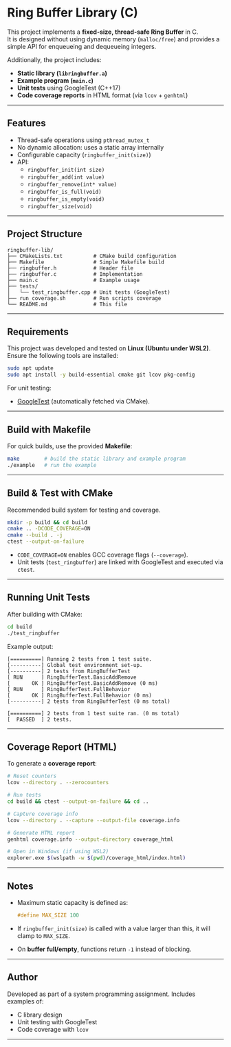 # Ring Buffer Library (C)

This project implements a **fixed-size, thread-safe Ring Buffer** in C.  
It is designed without using dynamic memory (`malloc/free`) and provides a simple API for enqueueing and dequeueing integers.  

Additionally, the project includes:
- **Static library (`libringbuffer.a`)**
- **Example program (`main.c`)**
- **Unit tests** using GoogleTest (C++17)
- **Code coverage reports** in HTML format (via `lcov` + `genhtml`)

---

## Features
- Thread-safe operations using `pthread_mutex_t`
- No dynamic allocation: uses a static array internally
- Configurable capacity (`ringbuffer_init(size)`)
- API:
  - `ringbuffer_init(int size)`
  - `ringbuffer_add(int value)`
  - `ringbuffer_remove(int* value)`
  - `ringbuffer_is_full(void)`
  - `ringbuffer_is_empty(void)`
  - `ringbuffer_size(void)`

---

## Project Structure

```
ringbuffer-lib/
├── CMakeLists.txt          # CMake build configuration
├── Makefile                # Simple Makefile build
├── ringbuffer.h            # Header file
├── ringbuffer.c            # Implementation
├── main.c                  # Example usage
├── tests/
│   └── test_ringbuffer.cpp # Unit tests (GoogleTest)
├── run_coverage.sh         # Run scripts coverage
└── README.md               # This file

```

---

## Requirements
This project was developed and tested on **Linux (Ubuntu under WSL2)**.  
Ensure the following tools are installed:

```bash
sudo apt update
sudo apt install -y build-essential cmake git lcov pkg-config
```

For unit testing:

* [GoogleTest](https://github.com/google/googletest) (automatically fetched via CMake).

---

## Build with Makefile

For quick builds, use the provided **Makefile**:

```bash
make        # build the static library and example program
./example   # run the example
```

---

## Build & Test with CMake

Recommended build system for testing and coverage.

```bash
mkdir -p build && cd build
cmake .. -DCODE_COVERAGE=ON
cmake --build . -j
ctest --output-on-failure
```

* `CODE_COVERAGE=ON` enables GCC coverage flags (`--coverage`).
* Unit tests (`test_ringbuffer`) are linked with GoogleTest and executed via `ctest`.

---

## Running Unit Tests

After building with CMake:

```bash
cd build
./test_ringbuffer
```

Example output:

```
[==========] Running 2 tests from 1 test suite.
[----------] Global test environment set-up.
[----------] 2 tests from RingBufferTest
[ RUN      ] RingBufferTest.BasicAddRemove
[       OK ] RingBufferTest.BasicAddRemove (0 ms)
[ RUN      ] RingBufferTest.FullBehavior
[       OK ] RingBufferTest.FullBehavior (0 ms)
[----------] 2 tests from RingBufferTest (0 ms total)

[==========] 2 tests from 1 test suite ran. (0 ms total)
[  PASSED  ] 2 tests.
```

---

## Coverage Report (HTML)

To generate a **coverage report**:

```bash
# Reset counters
lcov --directory . --zerocounters

# Run tests
cd build && ctest --output-on-failure && cd ..

# Capture coverage info
lcov --directory . --capture --output-file coverage.info

# Generate HTML report
genhtml coverage.info --output-directory coverage_html

# Open in Windows (if using WSL2)
explorer.exe $(wslpath -w $(pwd)/coverage_html/index.html)
```

---

## Notes

* Maximum static capacity is defined as:

  ```c
  #define MAX_SIZE 100
  ```
* If `ringbuffer_init(size)` is called with a value larger than this, it will clamp to `MAX_SIZE`.
* On **buffer full/empty**, functions return `-1` instead of blocking.

---

## Author

Developed as part of a system programming assignment.
Includes examples of:

* C library design
* Unit testing with GoogleTest
* Code coverage with `lcov`

---